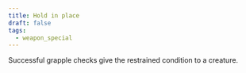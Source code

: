 ```yaml
---
title: Hold in place
draft: false
tags:
  - weapon_special
---
```

Successful grapple checks give the restrained condition to a creature.